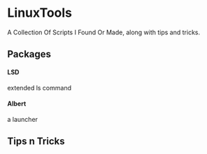 # LinuxTools
A Collection Of Scripts I Found Or Made, along with tips and tricks.

## Packages

#### LSD
extended ls command

#### Albert
a launcher

## Tips n Tricks
